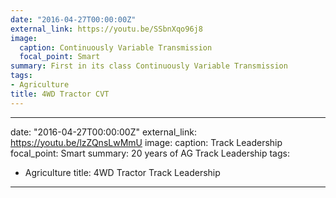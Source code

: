 ```yaml
---
date: "2016-04-27T00:00:00Z"
external_link: https://youtu.be/SSbnXqo96j8
image:
  caption: Continuously Variable Transmission
  focal_point: Smart
summary: First in its class Continuously Variable Transmission
tags:
- Agriculture
title: 4WD Tractor CVT
---
```


---
date: "2016-04-27T00:00:00Z"
external_link: https://youtu.be/lzZQnsLwMmU
image:
  caption: Track Leadership
  focal_point: Smart
summary: 20 years of AG Track Leadership
tags:
- Agriculture
title: 4WD Tractor Track Leadership

---
